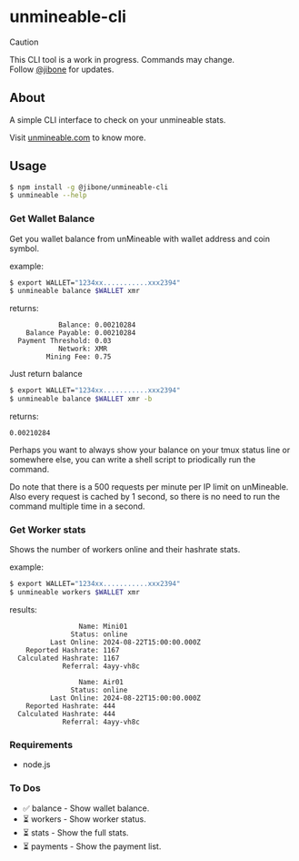 # unmineable-cli

> [!CAUTION]
> This CLI tool is a work in progress. Commands may change.  
> Follow [@jibone](https://x.com/jibone) for updates.

## About

A simple CLI interface to check on your unmineable stats.

Visit [unmineable.com](https://unmineable.com/) to know more.

## Usage

```sh
$ npm install -g @jibone/unmineable-cli
$ unmineable --help
```

### Get Wallet Balance

Get you wallet balance from unMineable with wallet address and coin symbol.

example:

```sh
$ export WALLET="1234xx...........xxx2394"
$ unmineable balance $WALLET xmr
```

returns:

```
            Balance: 0.00210284
    Balance Payable: 0.00210284
  Payment Threshold: 0.03
            Network: XMR
         Mining Fee: 0.75
```

Just return balance

```sh
$ export WALLET="1234xx...........xxx2394"
$ unmineable balance $WALLET xmr -b
```

returns:

```
0.00210284
```

Perhaps you want to always show your balance on your tmux status line or somewhere else, you can write a shell script to priodically run the command.

Do note that there is a 500 requests per minute per IP limit on unMineable. Also every request is cached by 1 second, so there is no need to run the command multiple time in a second.

### Get Worker stats

Shows the number of workers online and their hashrate stats.

example:

```sh
$ export WALLET="1234xx...........xxx2394"
$ unmineable workers $WALLET xmr
```

results:

```
                 Name: Mini01
               Status: online
          Last Online: 2024-08-22T15:00:00.000Z
    Reported Hashrate: 1167
  Calculated Hashrate: 1167
             Referral: 4ayy-vh8c

                 Name: Air01
               Status: online
          Last Online: 2024-08-22T15:00:00.000Z
    Reported Hashrate: 444
  Calculated Hashrate: 444
             Referral: 4ayy-vh8c
```

### Requirements

- node.js

### To Dos

- ✅ balance - Show wallet balance.
- ⏳ workers - Show worker status.
- ⏳ stats - Show the full stats.
- ⏳ payments - Show the payment list.
